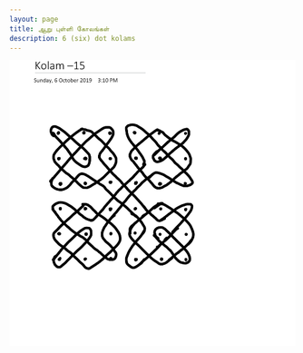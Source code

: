 ```yaml
---
layout: page
title: ஆறு புள்ளி கோலங்கள்
description: 6 (six) dot kolams
---
```


![Image0](../assets/six/six_dots_0.png)
